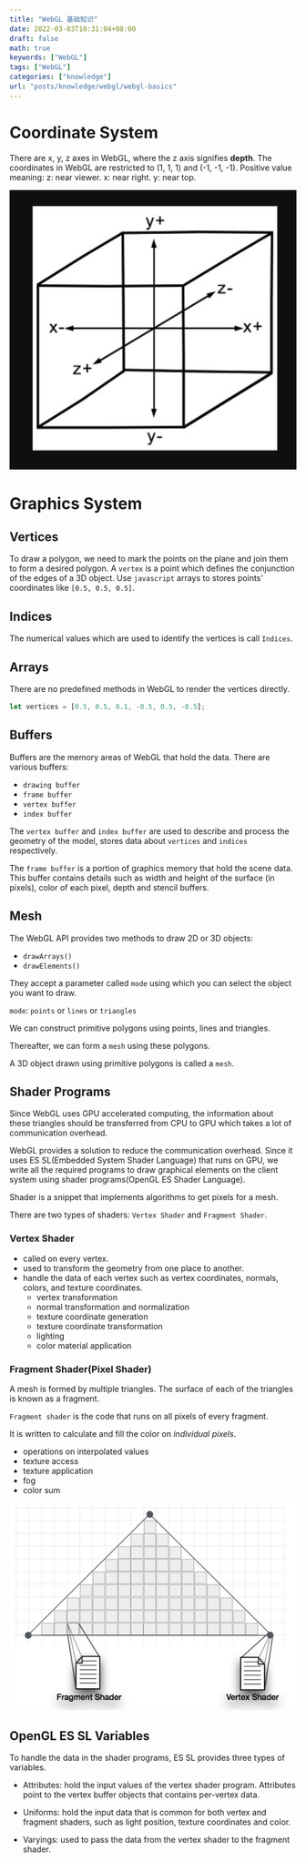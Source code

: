 ```yaml
---
title: "WebGL 基础知识"
date: 2022-03-03T10:31:04+08:00
draft: false
math: true
keywords: ["WebGL"]
tags: ["WebGL"]
categories: ["knowledge"]
url: "posts/knowledge/webgl/webgl-basics"
---
```


# Coordinate System

There are x, y, z axes in WebGL, where the z axis signifies **depth**.
The coordinates in WebGL are restricted to (1, 1, 1) and (-1, -1, -1).
Positive value meaning:
z: near viewer.
x: near right.
y: near top.

![Coordinate](https://raw.githubusercontent.com/ayamir/blog-imgs/main/coordinate.png)

# Graphics System

## Vertices

To draw a polygon, we need to mark the points on the plane and join them to form a desired polygon.
A `vertex` is a point which defines the conjunction of the edges of a 3D object.
Use `javascript` arrays to stores points' coordinates like `[0.5, 0.5, 0.5]`.

## Indices

The numerical values which are used to identify the vertices is call `Indices`.

## Arrays

There are no predefined methods in WebGL to render the vertices directly.

```javascript
let vertices = [0.5, 0.5, 0.1, -0.5, 0.5, -0.5];
```

## Buffers

Buffers are the memory areas of WebGL that hold the data.
There are various buffers:

- `drawing buffer`
- `frame buffer`
- `vertex buffer`
- `index buffer`

The `vertex buffer` and `index buffer` are used to describe and process the geometry of the model, stores data about `vertices` and `indices` respectively.

The `frame buffer` is a portion of graphics memory that hold the scene data. This buffer contains details such as width and height of the surface (in pixels), color of each pixel, depth and stencil buffers.

## Mesh

The WebGL API provides two methods to draw 2D or 3D objects:

- `drawArrays()`
- `drawElements()`

They accept a parameter called `mode` using which you can select the object you want to draw.

`mode`: `points` or `lines` or `triangles`

We can construct primitive polygons using points, lines and triangles.

Thereafter, we can form a `mesh` using these polygons.

A 3D object drawn using primitive polygons is called a `mesh`.

## Shader Programs

Since WebGL uses GPU accelerated computing, the information about these triangles should be transferred from CPU to GPU which takes a lot of communication overhead.

WebGL provides a solution to reduce the communication overhead. Since it uses ES SL(Embedded System Shader Language) that runs on GPU, we write all the required programs to draw graphical elements on the client system using shader programs(OpenGL ES Shader Language).

Shader is a snippet that implements algorithms to get pixels for a mesh.

There are two types of shaders: `Vertex Shader` and `Fragment Shader`.

### Vertex Shader

- called on every vertex.
- used to transform the geometry from one place to another.
- handle the data of each vertex such as vertex coordinates, normals, colors, and texture coordinates.
  - vertex transformation
  - normal transformation and normalization
  - texture coordinate generation
  - texture coordinate transformation
  - lighting
  - color material application

### Fragment Shader(Pixel Shader)

A mesh is formed by multiple triangles. The surface of each of the triangles is known as a fragment.

`Fragment shader` is the code that runs on all pixels of every fragment.

It is written to calculate and fill the color on _individual pixels_.

- operations on interpolated values
- texture access
- texture application
- fog
- color sum

![Fragment-Shader-and-Vertex-Shader](https://raw.githubusercontent.com/ayamir/blog-imgs/main/fragment_shader.jpg)

## OpenGL ES SL Variables

To handle the data in the shader programs, ES SL provides three types of variables.

- Attributes: hold the input values of the vertex shader program. Attributes point to the vertex buffer objects that contains per-vertex data.

- Uniforms: hold the input data that is common for both vertex and fragment shaders, such as light position, texture coordinates and color.

- Varyings: used to pass the data from the vertex shader to the fragment shader.
